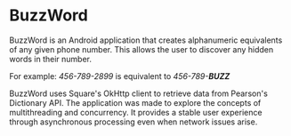 # BuzzWord
BuzzWord is an Android application that creates alphanumeric equivalents of any given phone number. This allows the user to discover any hidden words in their number. 

For example: *456-789-2899* is equivalent to *456-789-**BUZZ***

BuzzWord uses Square's OkHttp client to retrieve data from Pearson's Dictionary API. The application was made to explore the concepts of multithreading and concurrency. It provides a stable user experience through asynchronous processing even when network issues arise.
